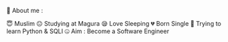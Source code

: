 🤠 About me :

😇 Muslim
😐 Studying at Magura
😪 Love Sleeping
💔 Born Single
🐍 Trying to learn Python & SQLI
🤐 Aim : Become a Software Engineer
